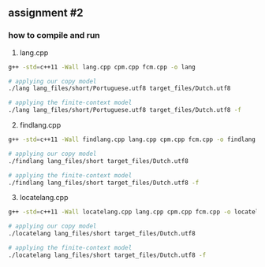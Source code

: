 ## assignment #2

### how to compile and run 

1. lang.cpp

```bash
g++ -std=c++11 -Wall lang.cpp cpm.cpp fcm.cpp -o lang

# applying our copy model
./lang lang_files/short/Portuguese.utf8 target_files/Dutch.utf8

# applying the finite-context model
./lang lang_files/short/Portuguese.utf8 target_files/Dutch.utf8 -f
```

2. findlang.cpp

```bash
g++ -std=c++11 -Wall findlang.cpp lang.cpp cpm.cpp fcm.cpp -o findlang

# applying our copy model
./findlang lang_files/short target_files/Dutch.utf8

# applying the finite-context model
./findlang lang_files/short target_files/Dutch.utf8 -f
```

3. locatelang.cpp

```bash
g++ -std=c++11 -Wall locatelang.cpp lang.cpp cpm.cpp fcm.cpp -o locatelang

# applying our copy model
./locatelang lang_files/short target_files/Dutch.utf8

# applying the finite-context model
./locatelang lang_files/short target_files/Dutch.utf8 -f
```

